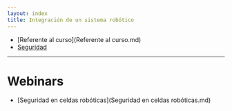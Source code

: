 ```yaml
---
layout: index
title: Integración de un sistema robótico
---
```


* [Referente al curso](Referente al curso.md)
* [Seguridad](Seguridad.md)

___________________________________________________________

# Webinars

* [Seguridad en celdas robóticas](Seguridad en celdas robóticas.md)
